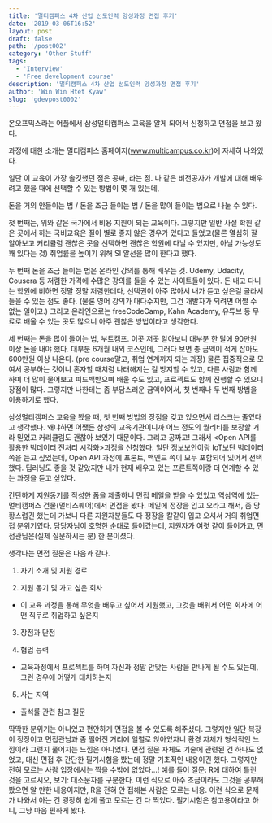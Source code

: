 ```yaml
---
title: '멀티캠퍼스 4차 산업 선도인력 양성과정 면접 후기'
date: '2019-03-06T16:52'
layout: post
draft: false
path: '/post002'
category: 'Other Stuff'
tags:
  - 'Interview'
  - 'Free development course'
description: '멀티캠퍼스 4차 산업 선도인력 양성과정 면접 후기'
author: 'Win Win Htet Kyaw'
slug: 'gdevpost0002'
---
```


온오프믹스라는 어플에서 삼성멀티캠퍼스 교육을 알게 되어서 신청하고 면접을 보고 왔다.

과정에 대한 소개는 멀티캠퍼스 홈페이지(www.multicampus.co.kr)에 자세히 나와있다.

일단 이 교육이 가장 솔깃했던 점은 공짜, 라는 점. 나 같은 비전공자가 개발에 대해 배우려고 했을 때에 선택할 수 있는 방법이 몇 개 있는데,

돈을 거의 안들이는 법 / 돈을 조금 들이는 법 / 돈을 많이 들이는 법으로 나눌 수 있다.

첫 번째는, 위와 같은 국가에서 비용 지원이 되는 교육이다. 그렇지만 일반 사설 학원 같은 곳에서 하는 국비교육은 질이 별로 좋지 않은 경우가 있다고 들었고(물론 열심히 잘 알아보고 커리큘럼 괜찮은 곳을 선택하면 괜찮은 학원에 다닐 수 있지만, 아닐 가능성도 꽤 있다는 것) 취업률을 높이기 위해 SI 알선을 많이 한다고 했다.

두 번째 돈을 조금 들이는 법은 온라인 강의를 통해 배우는 것. Udemy, Udacity, Cousera 등 저렴한 가격에 수많은 강의를 들을 수 있는 사이트들이 있다. 돈 내고 다니는 학원에 비하면 정말 정말 저렴한데다, 선택권이 아주 많아서 내가 듣고 싶은걸 골라서 들을 수 있는 점도 좋다. (물론 영어 강의가 대다수지만, 그건 개발자가 되려면 어쩔 수 없는 일이고.) 그리고 온라인으로는 freeCodeCamp, Kahn Academy, 유튜브 등 무료로 배울 수 있는 곳도 많으니 아주 괜찮은 방법이라고 생각한다.

세 번째는 돈을 많이 들이는 법, 부트캠프. 이곳 저곳 알아보니 대부분 한 달에 90만원 이상 돈을 내야 했다. 대부분 6개월 내외 코스인데, 그러다 보면 총 금액이 적게 잡아도 600만원 이상 나온다. (pre course말고, 취업 연계까지 되는 과정) 물론 집중적으로 모여서 공부하는 것이니 혼자할 때처럼 나태해지는 걸 방지할 수 있고, 다른 사람과 함께 하며 더 많이 물어보고 피드백받으며 배울 수도 있고, 프로젝트도 함께 진행할 수 있으니 장점이 많다. 그렇지만 나한테는 좀 부담스러운 금액이어서, 첫 번째나 두 번째 방법을 이용하기로 했다.

삼성멀티캠퍼스 교육을 봤을 때, 첫 번째 방법의 장점을 갖고 있으면서 리스크는 줄였다고 생각했다. 왜냐하면 어쨌든 삼성의 교육기관이니까 어느 정도의 퀄리티를 보장할 거라 믿었고 커리큘럼도 괜찮아 보였기 때문이다. 그리고 공짜고! 그래서 <Open API를 활용한 빅데이터 전처리 시각화>과정을 신청했다. 일단 정보보안이랑 IoT보단 빅데이터 쪽을 듣고 싶었는데, Open API 과정에 프론트, 백엔드 쪽이 모두 포함되어 있어서 선택했다. 딥러닝도 좋을 것 같았지만 내가 현재 배우고 있는 프론트쪽이랑 더 연계할 수 있는 과정을 듣고 싶었다.

간단하게 지원동기를 작성한 폼을 제출하니 면접 메일을 받을 수 있었고 역삼역에 있는 멀티캠퍼스 건물(멀티스퀘어)에서 면접을 봤다. 메일에 정장을 입고 오라고 해서, 좀 당황스럽긴 했는데 가보니 다른 지원자분들도 다 정장을 칼같이 입고 오셔서 거의 취업면접 분위기였다. 담당자님이 호명한 순대로 들어갔는데, 지원자가 여럿 같이 들어가고, 면접관님은(실제 질문하시는 분) 한 분이셨다.

생각나는 면접 질문은 다음과 같다.

1. 자기 소개 및 지원 경로

2. 지원 동기 및 가고 싶은 회사

- 이 교육 과정을 통해 무엇을 배우고 싶어서 지원했고, 그것을 배워서 어떤 회사에 어떤 직무로 취업하고 싶은지

3. 장점과 단점

4. 협업 능력

- 교육과정에서 프로젝트를 하며 자신과 정말 안맞는 사람을 만나게 될 수도 있는데, 그런 경우에 어떻게 대처하는지

5. 사는 지역

- 출석률 관련 참고 질문

딱딱한 분위기는 아니었고 편안하게 면접을 볼 수 있도록 해주셨다. 그렇지만 일단 복장이 정장이고 면접관님과 좀 떨어진 거리에 일렬로 앉아있자니 환경 자체가 형식적인 느낌이라 그런지 풀어지는 느낌은 아니었다. 면접 질문 자체도 기술에 관련된 건 하나도 없었고, 대신 면접 후 간단한 필기시험을 봤는데 정말 기초적인 내용이긴 했다. 그렇지만 전혀 모르는 사람 입장에서는 찍을 수밖에 없었다...! 예를 들어 질문: R에 대하여 틀린 것을 고르시오, 보기: 대소문자를 구분한다. 이런 식으로 아주 조금이라도 그것을 공부해봤으면 알 만한 내용이지만, R을 전혀 안 접해본 사람은 모르는 내용. 이런 식으로 문제가 나와서 아는 건 굉장히 쉽게 풀고 모르는 건 다 찍었다. 필기시험은 참고용이라고 하니, 그냥 마음 편하게 봤다.
